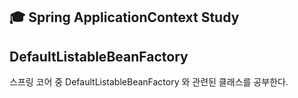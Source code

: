 ## 🎓 Spring ApplicationContext Study

## DefaultListableBeanFactory

스프링 코어 중 DefaultListableBeanFactory 와 관련된 클래스를 공부한다.
